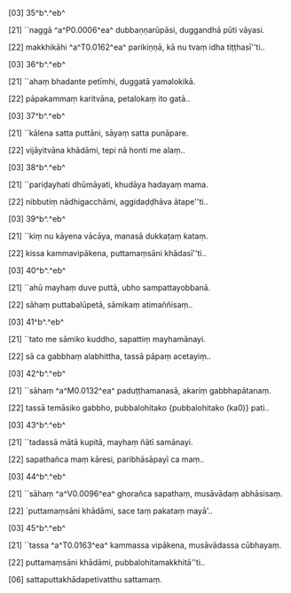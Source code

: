 [03] 35^b^.^eb^

[21] ``naggā ^a^P0.0006^ea^ dubbaṇṇarūpāsi, duggandhā pūti  vāyasi.

[22] makkhikāhi ^a^T0.0162^ea^ parikiṇṇā, kā nu tvaṃ idha tiṭṭhasī''ti..

[03] 36^b^.^eb^

[21] ``ahaṃ bhadante petīmhi, duggatā yamalokikā.

[22] pāpakammaṃ karitvāna, petalokaṃ ito gatā..

[03] 37^b^.^eb^

[21] ``kālena satta puttāni, sāyaṃ satta punāpare.

[22] vijāyitvāna khādāmi, tepi nā honti me alaṃ..

[03] 38^b^.^eb^

[21] ``pariḍayhati dhūmāyati, khudāya hadayaṃ mama.

[22] nibbutiṃ nādhigacchāmi, aggidaḍḍhāva ātape''ti..

[03] 39^b^.^eb^

[21] ``kiṃ nu kāyena vācāya, manasā dukkaṭaṃ kataṃ.

[22] kissa kammavipākena, puttamaṃsāni khādasī''ti..

[03] 40^b^.^eb^

[21] ``ahū mayhaṃ duve puttā, ubho sampattayobbanā.

[22] sāhaṃ puttabalūpetā, sāmikaṃ atimaññisaṃ..

[03] 41^b^.^eb^

[21] ``tato me sāmiko kuddho, sapattiṃ mayhamānayi.

[22] sā ca gabbhaṃ alabhittha, tassā pāpaṃ acetayiṃ..

[03] 42^b^.^eb^

[21] ``sāhaṃ ^a^M0.0132^ea^ paduṭṭhamanasā, akariṃ gabbhapātanaṃ.

[22] tassā temāsiko gabbho, pubbalohitako {pubbalohitako (ka0)} pati..

[03] 43^b^.^eb^

[21] ``tadassā mātā kupitā, mayhaṃ ñātī samānayi.

[22] sapathañca maṃ kāresi, paribhāsāpayī ca maṃ..

[03] 44^b^.^eb^

[21] ``sāhaṃ ^a^V0.0096^ea^ ghorañca sapathaṃ, musāvādaṃ abhāsisaṃ.

[22] `puttamaṃsāni khādāmi, sace taṃ pakataṃ mayā'..

[03] 45^b^.^eb^

[21] ``tassa ^a^T0.0163^ea^ kammassa vipākena, musāvādassa cūbhayaṃ.

[22] puttamaṃsāni khādāmi, pubbalohitamakkhitā''ti..

[06] sattaputtakhādapetivatthu sattamaṃ.